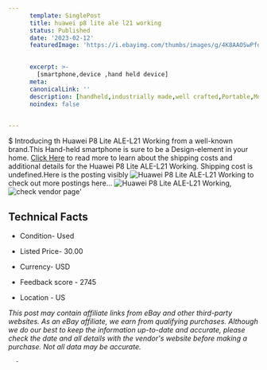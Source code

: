 ```yaml
---
      template: SinglePost
      title: huawei p8 lite ale l21 working
      status: Published
      date: '2023-02-12'
      featuredImage: 'https://i.ebayimg.com/thumbs/images/g/4K8AAOSwPfdj1tgd/s-l225.jpg'
       

      excerpt: >-
        [smartphone,device ,hand held device]
      meta:
      canonicalLink: ''
      description: [handheld,industrially made,well crafted,Portable,Mobile,Compact,Convenient,Lightweight,Maneuverable,Man-portable,Miniature,Carriable,Hand-held,Light,Holdable,Transportable,Mobile device,Pocket-sized,On-the-go,Wireless,Cordless,Compact size,Convenient size, smartphone,device ,hand held device]
      noindex: false
      

---
```

$
      Introducing th Huawei P8  Lite ALE-L21 Working from a well-known brand.This Hand-held smartphone is sure to be a Design-element in your home. [Click Here](https://www.ebay.com/itm/304786048144?hash=item46f6aa0490%3Ag%3A4K8AAOSwPfdj1tgd&mkevt=1&mkcid=1&mkrid=711-53200-19255-0&campid=%253CePNCampaignId%253E&customid=%253CreferenceId%253E&toolid=10049) to read more to learn about the shipping costs and additional details for the Huawei P8  Lite ALE-L21 Working. Shipping cost is undefined.Here is the posting visibly ![Huawei P8  Lite ALE-L21 Working](https://i.ebayimg.com/thumbs/images/g/4K8AAOSwPfdj1tgd/s-l225.jpg) to check out more postings here... ![Huawei P8  Lite ALE-L21 Working](https://i.ebayimg.com/images/g/4K8AAOSwPfdj1tgd/s-l1600.jpg), ![check vendor page](https://origin-galleryplus.ebayimg.com/ws/web/304786048144_2_0_1/225x225.jpg,https://origin-galleryplus.ebayimg.com/ws/web/304786048144_3_0_1/225x225.jpg,https://origin-galleryplus.ebayimg.com/ws/web/304786048144_4_0_1/225x225.jpg,https://origin-galleryplus.ebayimg.com/ws/web/304786048144_5_0_1/225x225.jpg)'

      

 ## Technical Facts 



     
      

 - Condition- Used 


      

 - Listed Price- 30.00 


      

 - Currency- USD 


      

 - Feedback score - 2745 


      

 - Location - US 


      
      

 *_This post may contain affiliate links from eBay and other third-party websites. As an eBay affiliate, we earn from qualifying purchases. Although we do our best to keep the information up-to-date and accurate, please check the date and all details with the vendor's website before making a purchase. Not all data may be accurate._*




      -
